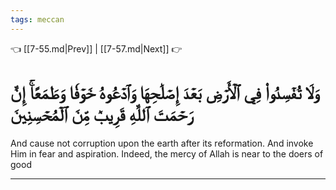 ```yaml
---
tags: meccan
---
```


👈 [[7-55.md|Prev]] | [[7-57.md|Next]] 👉

# وَلَا تُفۡسِدُواْ فِي ٱلۡأَرۡضِ بَعۡدَ إِصۡلَٰحِهَا وَٱدۡعُوهُ خَوۡفٗا وَطَمَعًاۚ إِنَّ رَحۡمَتَ ٱللَّهِ قَرِيبٞ مِّنَ ٱلۡمُحۡسِنِينَ

And cause not corruption upon the earth after its reformation. And invoke Him in fear and aspiration. Indeed, the mercy of Allah is near to the doers of good

---

